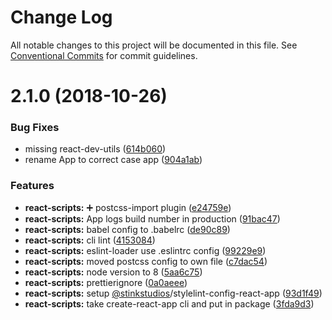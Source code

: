 # Change Log

All notable changes to this project will be documented in this file.
See [Conventional Commits](https://conventionalcommits.org) for commit guidelines.

# 2.1.0 (2018-10-26)


### Bug Fixes

* missing react-dev-utils ([614b060](https://github.com/Stinkstudios/npm-packages/commit/614b060))
* rename App to correct case app ([904a1ab](https://github.com/Stinkstudios/npm-packages/commit/904a1ab))


### Features

* **react-scripts:** ➕ postcss-import plugin ([e24759e](https://github.com/Stinkstudios/npm-packages/commit/e24759e))
* **react-scripts:** App logs build number in production ([91bac47](https://github.com/Stinkstudios/npm-packages/commit/91bac47))
* **react-scripts:** babel config to .babelrc ([de90c89](https://github.com/Stinkstudios/npm-packages/commit/de90c89))
* **react-scripts:** cli lint ([4153084](https://github.com/Stinkstudios/npm-packages/commit/4153084))
* **react-scripts:** eslint-loader use .eslintrc config ([99229e9](https://github.com/Stinkstudios/npm-packages/commit/99229e9))
* **react-scripts:** moved postcss config to own file ([c7dac54](https://github.com/Stinkstudios/npm-packages/commit/c7dac54))
* **react-scripts:** node version to 8 ([5aa6c75](https://github.com/Stinkstudios/npm-packages/commit/5aa6c75))
* **react-scripts:** prettierignore ([0a0aeee](https://github.com/Stinkstudios/npm-packages/commit/0a0aeee))
* **react-scripts:** setup [@stinkstudios](https://github.com/stinkstudios)/stylelint-config-react-app ([93d1f49](https://github.com/Stinkstudios/npm-packages/commit/93d1f49))
* **react-scripts:** take create-react-app cli and put in package ([3fda9d3](https://github.com/Stinkstudios/npm-packages/commit/3fda9d3))
